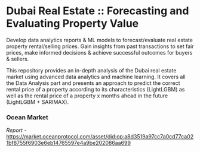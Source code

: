 # Dubai Real Estate :: Forecasting and Evaluating Property Value
Develop data analytics reports & ML models to forecast/evaluate real estate property rental/selling prices. Gain insights from past transactions to set fair prices, make informed decisions & achieve successful outcomes for buyers & sellers.

This repository provides an in-depth analysis of the Dubai real estate market using advanced data analytics and machine learning. It covers all the Data Analysis part and presents an approach to predict the correct rental price of a property according to its characteristics (LightLGBM) as well as the rental price of a property x months ahead in the future (LightLGBM + SARIMAX).

### Ocean Market 
*Report* - https://market.oceanprotocol.com/asset/did:op:a8d3519a97cc7a0cd77ca021bf8755f6903e6eb14765597e4a9be202086aa699